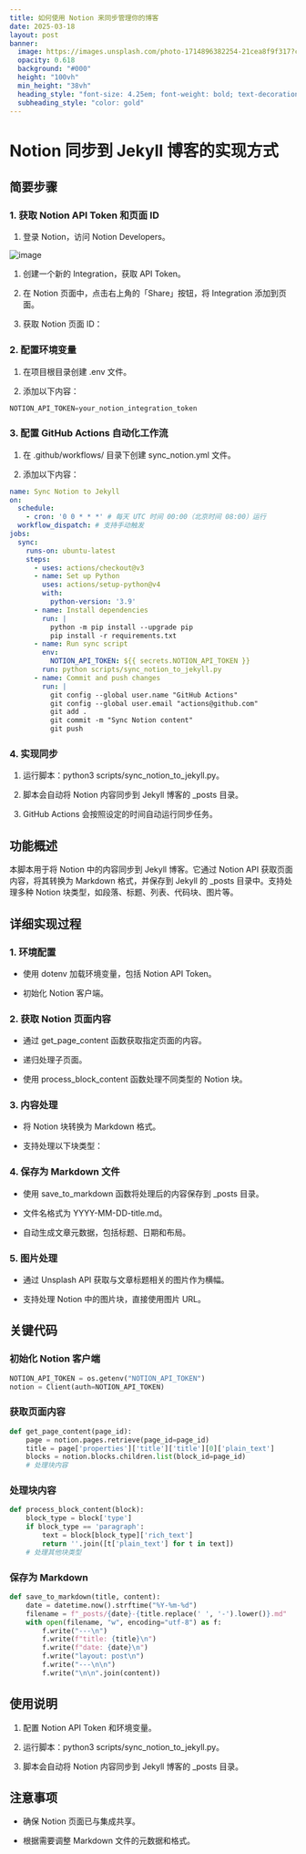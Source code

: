 ```yaml
---
title: 如何使用 Notion 来同步管理你的博客
date: 2025-03-18
layout: post
banner:
  image: https://images.unsplash.com/photo-1714896382254-21cea8f9f317?crop=entropy&cs=tinysrgb&fit=max&fm=jpg&ixid=M3w2OTIwMzJ8MHwxfHJhbmRvbXx8fHx8fHx8fDE3NDIzMzYzMjF8&ixlib=rb-4.0.3&q=80&w=1080
  opacity: 0.618
  background: "#000"
  height: "100vh"
  min_height: "38vh"
  heading_style: "font-size: 4.25em; font-weight: bold; text-decoration: underline"
  subheading_style: "color: gold"
---
```


# Notion 同步到 Jekyll 博客的实现方式

## 简要步骤

### 1. 获取 Notion API Token 和页面 ID

1. 登录 Notion，访问 Notion Developers。

![image](https://prod-files-secure.s3.us-west-2.amazonaws.com/a7a0cc5a-89b9-4cda-8686-1fba0ca52f40/d19c1afe-dea5-4312-9333-786b0ba83054/image.png?X-Amz-Algorithm=AWS4-HMAC-SHA256&X-Amz-Content-Sha256=UNSIGNED-PAYLOAD&X-Amz-Credential=ASIAZI2LB46652DTM22C%2F20250318%2Fus-west-2%2Fs3%2Faws4_request&X-Amz-Date=20250318T221841Z&X-Amz-Expires=3600&X-Amz-Security-Token=IQoJb3JpZ2luX2VjEA0aCXVzLXdlc3QtMiJGMEQCIDghwCOcaV7D1GoCpdc%2Bxwzy5%2FoD1CHA0tCieUzwoqOBAiAt8xIv%2Bb5IrvMPqCCuRqTGDiA65eV%2B8QmGklcmiQisDCr%2FAwhmEAAaDDYzNzQyMzE4MzgwNSIMavkWy6QFJOeRxUByKtwDVXOAZpRYFUqd%2B2xJTzOan%2FsnTzLiML2n4Xlf%2Bs%2B17ntqb5NgX7%2FFGnMlb1tMVARf%2BN0ZUo62zDHAIXANQ2VGeY4FbaPTvP44CvlglF8BDUmYLnkuFRQiLhPzbEcnyZwVpYf95%2FqAjt4808wsYMPRTof0KOO0gbSFEPMxzb77rFdMHfTLc1xBAhMC2CZgLjy%2FsRFJ96HDINKYv3r5JFhCqHk21NPU%2BgiG7tbAuIZZgnh4GTBVND45zPvRdQTIq2FCySrg6qsYI1J8HT4Cv%2FA82TreX3XZNFC7RcjyoMUB8Muk6pnBarDl%2BtR5YiOG%2FhG3rsnJLhMTVEyb7BTntz85Yj7XePgnF9XNkFICWqBj9Paaog7zCDmiTWIzCteRVUjZgqWRgdUPKlvQeOUztAlapc2kM2GOjdD3U9T%2FFO7PiuL96cueGY2ySrYWg64%2FBftCgGf99avD3hHPqMtD80uiou8nWoq7eDzBzU3bceKgE1I8biyJZqTPio5HUrVhr0O8A4cqKb1IUny3PD62OvW5iQ%2B%2F6aAvGTaDByzQssNGQNuofhiu8QooZGANHqpmiS4o6qNMVbr%2Byw%2Bb2CQi2t92f3dej6AxZP%2B1ygDSO8r%2FJ14fQxL1xit6bYYVnwkwiLLnvgY6pgFX4byt83w5pVFDn9IpP0CzT%2B2frjEHNgtng5amLWA%2Bf9xwXiRlJ7%2BWA%2FzgOa8smj69992yecGEn5u4XffdPMq%2BILrUgbL4fAxlluG9D4GGCne1j0c5lsXNLuMtoD4qfire%2B1jhm9WUZOUg58doe2v%2FqG9vrnB%2F5aCZRuBgOpmUBcYAJNgtN4hFbNAOOcFpgf7%2FBRuy8l%2Fup9wvaGapTXauCopPJ9u9&X-Amz-Signature=181fab59bd3a362aabe3bbc9f897b7d925f0672daca080731b4abefba81ad282&X-Amz-SignedHeaders=host&x-id=GetObject)

1. 创建一个新的 Integration，获取 API Token。

1. 在 Notion 页面中，点击右上角的「Share」按钮，将 Integration 添加到页面。

1. 获取 Notion 页面 ID：


### 2. 配置环境变量

1. 在项目根目录创建 .env 文件。

1. 添加以下内容：

```javascript
NOTION_API_TOKEN=your_notion_integration_token
```

### 3. 配置 GitHub Actions 自动化工作流

1. 在 .github/workflows/ 目录下创建 sync_notion.yml 文件。

1. 添加以下内容：

```yaml
name: Sync Notion to Jekyll
on:
  schedule:
    - cron: '0 0 * * *' # 每天 UTC 时间 00:00（北京时间 08:00）运行
  workflow_dispatch: # 支持手动触发
jobs:
  sync:
    runs-on: ubuntu-latest
    steps:
      - uses: actions/checkout@v3
      - name: Set up Python
        uses: actions/setup-python@v4
        with:
          python-version: '3.9'
      - name: Install dependencies
        run: |
          python -m pip install --upgrade pip
          pip install -r requirements.txt
      - name: Run sync script
        env:
          NOTION_API_TOKEN: ${{ secrets.NOTION_API_TOKEN }}
        run: python scripts/sync_notion_to_jekyll.py
      - name: Commit and push changes
        run: |
          git config --global user.name "GitHub Actions"
          git config --global user.email "actions@github.com"
          git add .
          git commit -m "Sync Notion content"
          git push
```

### 4. 实现同步

1. 运行脚本：python3 scripts/sync_notion_to_jekyll.py。

1. 脚本会自动将 Notion 内容同步到 Jekyll 博客的 _posts 目录。

1. GitHub Actions 会按照设定的时间自动运行同步任务。

## 功能概述

本脚本用于将 Notion 中的内容同步到 Jekyll 博客。它通过 Notion API 获取页面内容，将其转换为 Markdown 格式，并保存到 Jekyll 的 _posts 目录中。支持处理多种 Notion 块类型，如段落、标题、列表、代码块、图片等。

## 详细实现过程

### 1. 环境配置

- 使用 dotenv 加载环境变量，包括 Notion API Token。

- 初始化 Notion 客户端。

### 2. 获取 Notion 页面内容

- 通过 get_page_content 函数获取指定页面的内容。

- 递归处理子页面。

- 使用 process_block_content 函数处理不同类型的 Notion 块。

### 3. 内容处理

- 将 Notion 块转换为 Markdown 格式。

- 支持处理以下块类型：


### 4. 保存为 Markdown 文件

- 使用 save_to_markdown 函数将处理后的内容保存到 _posts 目录。

- 文件名格式为 YYYY-MM-DD-title.md。

- 自动生成文章元数据，包括标题、日期和布局。

### 5. 图片处理

- 通过 Unsplash API 获取与文章标题相关的图片作为横幅。

- 支持处理 Notion 中的图片块，直接使用图片 URL。

## 关键代码

### 初始化 Notion 客户端

```python
NOTION_API_TOKEN = os.getenv("NOTION_API_TOKEN")
notion = Client(auth=NOTION_API_TOKEN)
```

### 获取页面内容

```python
def get_page_content(page_id):
    page = notion.pages.retrieve(page_id=page_id)
    title = page['properties']['title']['title'][0]['plain_text']
    blocks = notion.blocks.children.list(block_id=page_id)
    # 处理块内容
```

### 处理块内容

```python
def process_block_content(block):
    block_type = block['type']
    if block_type == 'paragraph':
        text = block[block_type]['rich_text']
        return ''.join([t['plain_text'] for t in text])
    # 处理其他块类型
```

### 保存为 Markdown

```python
def save_to_markdown(title, content):
    date = datetime.now().strftime("%Y-%m-%d")
    filename = f"_posts/{date}-{title.replace(' ', '-').lower()}.md"
    with open(filename, "w", encoding="utf-8") as f:
        f.write("---\n")
        f.write(f"title: {title}\n")
        f.write(f"date: {date}\n")
        f.write("layout: post\n")
        f.write("---\n\n")
        f.write("\n\n".join(content))
```

## 使用说明

1. 配置 Notion API Token 和环境变量。

1. 运行脚本：python3 scripts/sync_notion_to_jekyll.py。

1. 脚本会自动将 Notion 内容同步到 Jekyll 博客的 _posts 目录。

## 注意事项

- 确保 Notion 页面已与集成共享。

- 根据需要调整 Markdown 文件的元数据和格式。